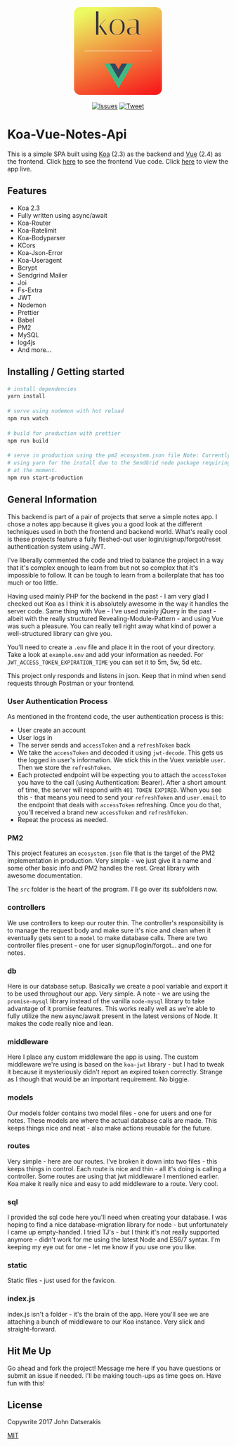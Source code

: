<p align="center"><a href="https://koa-vue-notes-web.innermonkdesign.com/" target="_blank"><img width="200" src="./src/static/koa-vue-notes-icon.png"></a></p>

<p align="center">
  <a href="http://opensource.org/licenses/MIT"><img src="https://img.shields.io/badge/license-MIT-blue.svg" alt="Issues"></a>
  <a href="https://twitter.com/intent/tweet?url=https%3A%2F%2Fgithub.com%2Fjohndatserakis%2Fkoa-vue-notes-api&text=Check%20out%20koa-vue-notes-api%20on%20GitHub&via=innermonkdesign">
  <img src="https://img.shields.io/twitter/url/https/github.com/johndatserakis/koa-vue-notes-api.svg?style=social" alt="Tweet"></a>
</p>

# Koa-Vue-Notes-Api

This is a simple SPA built using [Koa](http://koajs.com/) (2.3) as the backend and [Vue](https://vuejs.org/) (2.4) as the frontend. Click [here](https://github.com/johndatserakis/koa-vue-notes-web) to see the frontend Vue code. Click [here](https://koa-vue-notes-web.innermonkdesign.com/) to view the app live.

## Features
- Koa 2.3
- Fully written using async/await
- Koa-Router
- Koa-Ratelimit
- Koa-Bodyparser
- KCors
- Koa-Json-Error
- Koa-Useragent
- Bcrypt
- Sendgrind Mailer
- Joi
- Fs-Extra
- JWT
- Nodemon
- Prettier
- Babel
- PM2
- MySQL
- log4js
- And more...

## Installing / Getting started

``` bash
# install dependencies
yarn install

# serve using nodemon with hot reload
npm run watch

# build for production with prettier
npm run build

# serve in production using the pm2 ecosystem.json file Note: Currently
# using yarn for the install due to the SendGrid node package requiring this
# at the moment.
npm run start-production
```

## General Information

This backend is part of a pair of projects that serve a simple notes app. I chose a notes app because it gives you a good look at the different techniques used in both the frontend and backend world. What's really cool is these projects feature a fully fleshed-out user login/signup/forgot/reset authentication system using JWT.

I've liberally commented the code and tried to balance the project in a way that it's complex enough to learn from but not so complex that it's impossible to follow. It can be tough to learn from a boilerplate that has too much or too little.

Having used mainly PHP for the backend in the past - I am very glad I checked out Koa as I think it is absolutely awesome in the way it handles the server code. Same thing with Vue - I've used mainly jQuery in the past - albeit with the really structured Revealing-Module-Pattern - and using Vue was such a pleasure. You can really tell right away what kind of power a well-structured library can give you.

You'll need to create a `.env` file and place it in the root of your directory. Take a look at `example.env` and add your information as needed. For `JWT_ACCESS_TOKEN_EXPIRATION_TIME` you can set it to 5m, 5w, 5d etc.

This project only responds and listens in json. Keep that in mind when send requests through Postman or your frontend.

### User Authentication Process

As mentioned in the frontend code, the user authentication process is this:

- User create an account
- User logs in
- The server sends and `accessToken` and a `refreshToken` back
- We take the `accessToken` and decoded it using `jwt-decode`. This gets us the logged in user's information. We stick this in the Vuex variable `user`. Then we store the `refreshToken`.
- Each protected endpoint will be expecting you to attach the `accessToken` you have to the call (using Authentication: Bearer). After a short amount of time, the server will respond with `401 TOKEN EXPIRED`. When you see this - that means you need to send your `refreshToken` and `user.email` to the endpoint that deals with `accessToken` refreshing. Once you do that, you'll received a brand new `accessToken` and `refreshToken`.
- Repeat the process as needed.

### PM2

This project features an `ecosystem.json` file that is the target of the PM2 implementation in production. Very simple - we just give it a name and some other basic info and PM2 handles the rest. Great library with awesome documentation.

The `src` folder is the heart of the program. I'll go over its subfolders now.

### controllers

We use controllers to keep our router thin. The controller's responsibility is to manage the request body and make sure it's nice and clean when it eventually gets sent to a `model` to make database calls. There are two controller files present - one for user signup/login/forgot... and one for notes.

### db

Here is our database setup. Basically we create a pool variable and export it to be used throughout our app. Very simple. A note - we are using the `promise-mysql` library instead of the vanilla `node-mysql` library to take advantage of it promise features. This works really well as we're able to fully utilize the new async/await present in the latest versions of Node. It makes the code really nice and lean.

### middleware

Here I place any custom middleware the app is using. The custom middleware we're using is based on the `koa-jwt` library - but I had to tweak it because it mysteriously didn't report an expired token correctly. Strange as I though that would be an important requirement. No biggie.

### models

Our models folder contains two model files - one for users and one for notes. These models are where the actual database calls are made. This keeps things nice and neat - also make actions reusable for the future.

### routes

Very simple - here are our routes. I've broken it down into two files - this keeps things in control. Each route is nice and thin - all it's doing is calling a controller. Some routes are using that jwt middleware I mentioned earlier. Koa make it really nice and easy to add middleware to a route. Very cool.

### sql

I provided the sql code here you'll need when creating your database. I was hoping to find a nice database-migration library for node - but unfortunately I came up empty-handed. I tried TJ's - but I think it's not really supported anymore - didn't work for me using the latest Node and ES6/7 syntax. I'm keeping my eye out for one - let me know if you use one you like.

### static

Static files - just used for the favicon.

### index.js

index.js isn't a folder - it's the brain of the app. Here you'll see we are attaching a bunch of middleware to our Koa instance. Very slick and straight-forward.

## Hit Me Up

Go ahead and fork the project! Message me here if you have questions or submit an issue if needed. I'll be making touch-ups as time goes on. Have fun with this!

## License

Copywrite 2017 John Datserakis

[MIT](http://opensource.org/licenses/MIT)